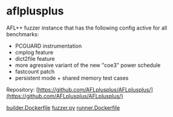 # aflplusplus

AFL++ fuzzer instance that has the following config active for all benchmarks:
  - PCGUARD instrumentation 
  - cmplog feature
  - dict2file feature
  - more agressive variant of the new "coe3" power schedule
  - fastcount patch
  - persistent mode + shared memory test cases

Repository: [https://github.com/AFLplusplus/AFLplusplus/](https://github.com/AFLplusplus/AFLplusplus/)

[builder.Dockerfile](builder.Dockerfile)
[fuzzer.py](fuzzer.py)
[runner.Dockerfile](runner.Dockerfile)
